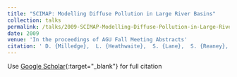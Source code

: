 ```yaml
---
title: "SCIMAP: Modelling Diffuse Pollution in Large River Basins"
collection: talks
permalink: /talks/2009-SCIMAP-Modelling-Diffuse-Pollution-in-Large-River-Basins
date: 2009
venue: 'In the proceedings of AGU Fall Meeting Abstracts'
citation: ' D. {Milledge},  L. {Heathwaite},  S. {Lane},  S. {Reaney}, &quot;SCIMAP: Modelling Diffuse Pollution in Large River Basins.&quot; In the proceedings of AGU Fall Meeting Abstracts, 2009.'
---
```

Use [Google Scholar](https://scholar.google.com/scholar?q=SCIMAP:+Modelling+Diffuse+Pollution+in+Large+River+Basins){:target="_blank"} for full citation